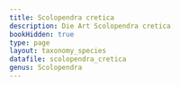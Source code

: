 ```yaml
---
title: Scolopendra cretica
description: Die Art Scolopendra cretica
bookHidden: true
type: page
layout: taxonomy_species
datafile: scolopendra_cretica
genus: Scolopendra
---
```


